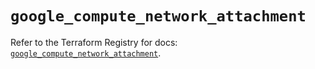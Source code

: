 # `google_compute_network_attachment`

Refer to the Terraform Registry for docs: [`google_compute_network_attachment`](https://registry.terraform.io/providers/hashicorp/google/5.43.1/docs/resources/compute_network_attachment).
